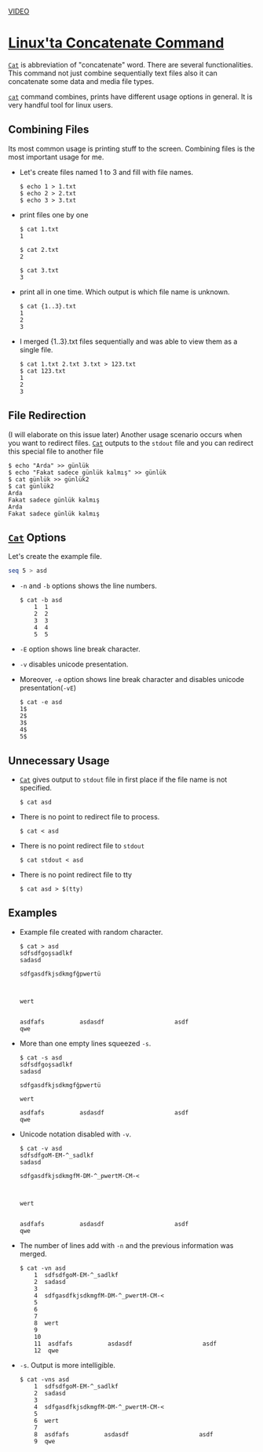 [VIDEO](https://youtu.be/dC6JloOWy1o)

# [Linux'ta Concatenate Command](https://youtu.be/dC6JloOWy1o)

[`Cat`]([^1]) is abbreviation of "concatenate" word. There are several functionalities.
This command not just combine sequentially text files also it can concatenate some data and media file types.

[`cat`]([^1]) command combines, prints have different usage options in general. It is very handful tool for linux users.

## Combining Files

Its most common usage is printing stuff to the screen. Combining files is the most important usage for me.

- Let's create files named 1 to 3 and fill with file names.

    ``` shell
    $ echo 1 > 1.txt
    $ echo 2 > 2.txt
    $ echo 3 > 3.txt
    ```

- print files one by one

    ``` shell
    $ cat 1.txt
    1

    $ cat 2.txt
    2

    $ cat 3.txt
    3
    ```

- print all in one time. Which output is which file name is unknown.

    ``` shell
    $ cat {1..3}.txt
    1
    2
    3
    ```

- I merged {1..3}.txt files sequentially and was able to view them as a single file.

    ``` shell
    $ cat 1.txt 2.txt 3.txt > 123.txt
    $ cat 123.txt
    1
    2
    3
    ```

## File Redirection

(I will elaborate on this issue later)
Another usage scenario occurs when you want to redirect files. 
[`Cat`]([^1]) outputs to the `stdout` file and you can redirect this special file to another file

``` shell
$ echo "Arda" >> günlük
$ echo "Fakat sadece günlük kalmış" >> günlük
$ cat günlük >> günlük2
$ cat günlük2
Arda
Fakat sadece günlük kalmış
Arda
Fakat sadece günlük kalmış
```

## [`Cat`]([^1]) Options

Let's create the example file.

``` bash
seq 5 > asd
```

- `-n` and  `-b` options shows the line numbers.

    ``` shell
    $ cat -b asd
        1  1
        2  2
        3  3
        4  4
        5  5
    ```

- `-E` option shows line break character.
- `-v` disables unicode presentation.
- Moreover, `-e` option shows line break character and disables unicode presentation(`-vE`)

    ``` shell
    $ cat -e asd
    1$
    2$
    3$
    4$
    5$
    ```

## Unnecessary Usage

- [`Cat`]([^1]) gives output to `stdout` file in first place if the file name is not specified.

    ``` shell
    $ cat asd
    ```

- There is no point to redirect file to process.

    ``` shell
    $ cat < asd
    ```

- There is no point redirect file to `stdout`

    ``` shell
    $ cat stdout < asd
    ```

- There is no point redirect file to tty

    ``` shell
    $ cat asd > $(tty)
    ```

## Examples

- Example file created with random character.

    ``` shell
    $ cat > asd
    sdfsdfgoşsadlkf
    sadasd

    sdfgasdfkjsdkmgfğpwertü



    wert


    asdfafs          asdasdf                    asdf
    qwe
    ```

- More than one empty lines squeezed `-s`.

    ``` shell
    $ cat -s asd
    sdfsdfgoşsadlkf
    sadasd

    sdfgasdfkjsdkmgfğpwertü

    wert

    asdfafs          asdasdf                    asdf
    qwe
    ```

- Unicode notation disabled with `-v`.

    ``` shell
    $ cat -v asd
    sdfsdfgoM-EM-^_sadlkf
    sadasd

    sdfgasdfkjsdkmgfM-DM-^_pwertM-CM-<



    wert


    asdfafs          asdasdf                    asdf
    qwe
    ```

- The number of lines add with `-n` and the previous information was merged.

    ``` shell
    $ cat -vn asd
        1  sdfsdfgoM-EM-^_sadlkf
        2  sadasd
        3
        4  sdfgasdfkjsdkmgfM-DM-^_pwertM-CM-<
        5
        6
        7
        8  wert
        9
        10
        11  asdfafs          asdasdf                    asdf
        12  qwe
    ```

- `-s`. Output is more intelligible.

    ``` shell
    $ cat -vns asd
        1  sdfsdfgoM-EM-^_sadlkf
        2  sadasd
        3
        4  sdfgasdfkjsdkmgfM-DM-^_pwertM-CM-<
        5
        6  wert
        7
        8  asdfafs          asdasdf                    asdf
        9  qwe
    ```

[^1]: <https://www.man7.org/linux/man-pages/man1/cat.1.html>